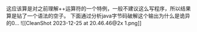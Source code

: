 这应该算是对之前理解++运算符的一个特例，一般不建议这么写程序，所以结果算是钻了一个语法的空子。
下面通过分析java字节码破解这个输出为什么是诡异的0...
![[CleanShot 2023-12-25 at 20.46.46@2x 1.png]]